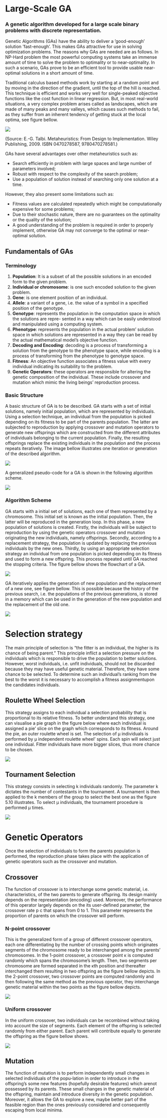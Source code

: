# Large-Scale GA
### A genetic algorithm developed for a large scale binary problems with discrete representation.


Genetic Algorithms (GAs) have the ability to deliver a ’good-enough’ solution ’fast-enough’. This makes GAs attractive for use in solving optimization problems. The reasons why GAs are needed are as follows. In NP-Hard problem the most powerful computing systems take an immense amount of time to solve the problem to optimality or to near-optimality.
In such a scenario, GAs prove to be an efficient tool to provide usable near-optimal solutions in a short amount of time.

Traditional calculus based methods work by starting at a random point and by moving in the direction of the gradient, until the top of the hill is reached. This technique is efficient and works very well for single-peaked objective functions like the cost function in linear regression. But, in most real-world situations, a very complex problem arises called as landscapes, which are made of many peaks and many valleys, which causes such methods to fail, as they suffer from an inherent tendency of getting stuck at the local optima, see figure bellow.

![](images/LocalGlobalMinima.PNG)

(Source: E.-G. Talbi. Metaheuristics: From Design to Implementation. Wiley Publishing, 2009. ISBN 0470278587, 9780470278581.)

GAs have several advantages over other metaheuristics such as:
- Search efficiently in problem with large spaces and large number of parameters involved;
- Robust with respect to the complexity of the search problem;
- Use a population of solution instead of searching only one solution at a time.

However, they also present some limitations such as:
- Fitness values are calculated repeatedly which might be computationally expensive for some problems;
- Due to their stochastic nature, there are no guarantees on the optimality or the quality of the solution;
- A good understanding of the problem is required in order to properly implement, otherwise GA may not converge to the optimal or near-optimal solution.

## Fundamentals of GAs

### Terminology

1. **Population**: It is a subset of all the possible solutions in an encoded form to the given problem.
2. **Individual or chromosome**: is one such encoded solution to the given problem.
3. **Gene**: is one element position of an individual.
4. **Allele**: a variant of a gene, i.e. the value of a symbol in a specified position of the genotype.
5. **Genotype**: represents the population in the computation space in which the solutions are repre- sented in a way which can be easily understood and manipulated using a computing system.
6. **Phenotype**: represents the population in the actual problem’ solution space in which solutions are represented in a way they can be read by the actual mathematical model’s objective function.
7. **Decoding and Encoding**: decoding is a process of transforming a solution from the genotype to the phenotype space, while encoding is a process of transforming from the phenotype to genotype space.
8. **Fitness**: An objective function associates a fitness value with every individual indicating its suitability to the problem.
9. **Genetic Operators**: these operators are responsible for altering the genetic composition of the individual. These include crossover and mutation which mimic the living beings’ reproduction process.

### Basic Structure

A basic structure of GA is to be described. GA starts with a set of initial solutions, namely initial population, which are represented by individuals. Using a selection technique, an individual from the population is picked depending on its fitness to be part of the parents population. The latter are subjected to reproduction by applying crossover and mutation operators to generate new offsprings which are constructed from the different attributes of individuals belonging to the current population. Finally, the resulting offsprings replace the existing individuals in the population and the process repeats iteratively. The image bellow illustrates one iteration or generation of the described algorithm.

![](images/IndividualGeneration.PNG)

A generalized pseudo-code for a GA is shown in the following algorithm scheme.

![](images/GAtemplate.PNG)

### Algorithm Scheme

GA starts with a initial set of solutions, each one of them represented by a chromosome. This initial set is known as the initial population. Then, the latter will be reproduced in the generation loop. In this phase, a new population of solutions is created. Firstly, the individuals will be subject to reproduction by using the genetic operators crossover and mutation originating the new individuals, namely offsprings. Secondly, according to a replacement strategy, the population is updated by replacing the previous individuals by the new ones. Thirdly, by using an appropriate selection strategy an individual from one population is picked depending on its fitness and used to form a new offspring. This process repeated until GA reached the stopping criteria. The figure bellow shows the flowchart of a GA.

![](images/simpleGAflowchart.PNG)

GA iteratively applies the generation of new population and the replacement of a new one, see figure bellow. This is possible because the history of the previous search, i.e. the populations of the previous generations, is stored in a memory which can be used in the generation of the new population and the replacement of the old one.

![](images/PopulationGeneration.PNG)

# Selection strategy 

The main principle of selection is “the fitter is an individual, the higher is its chance of being parent.” This principle inflict a selection pressure on the individuals which is responsible to drive the population to better solutions. However, worst individuals, i.e. unfit individuals, should not be discarded because they may have useful genetic material. Therefore, they have some chance to be selected. To determine such an individual’s ranking from the best to the worst it is necessary to accomplish a fitness assignmentupon the candidates individuals.

## Roulette Wheel Selection
This strategy assigns to each individual a selection probability that is proportional to its relative fitness. To better understand this strategy, one can visualise a pie graph in the figure below where each individual is assigned a pie’ slice on the graph which corresponds to its fitness. Around the pie, an outer roulette wheel is set. The selection of µ individuals is performed by µ independent roulette wheel’ spins. Each spin will select just one individual. Fitter individuals have more bigger slices, thus more chance to be chosen.

![](images/RouletteWheelIndividuals.PNG)

## Tournament Selection
This strategy consists in selecting k individuals randomly. The parameter k dictates the number of contestants in the tournament. A tournament is then applied to the k members of the group to select the best one as the figure 5.10 illustrates. To select µ individuals, the tournament procedure is performed µ times.

![](images/Tournament.PNG)

# Genetic Operators

Once the selection of individuals to form the parents population is performed, the reproduction phase takes place with the application of genetic operators such as the crossover and mutation.

## Crossover

The function of crossover is to interchange some genetic material, i.e. characteristics, of the two parents to generate offspring. Its design mainly depends on the representation (encoding) used. Moreover, the performance of this operator largely depends on the its user-defined parameter, the crossover rate p c that spans from 0 to 1. This parameter represents the proportion of parents on which the crossover will perform.

### N-point crossover

This is the generalized form of a group of different crossover operators, each one differentiating by the number of crossing points which originates segments of the chromosome ready to be interchanged among the parents’ chromosomes. In the 1-point crossover, a crossover point κ is computed randomly which spans the chromosome’s length. Then, two segments per chromosome are formed separated in the κth position and thereafter interchanged them resulting in two offspring as the figure bellow depicts. In the 2-point crossover, two crossover points are computed randomly and then following the same method as the previous operator, they interchange genetic material within the two points as the figure bellow depicts.

![](images/NpointCrossover.jpg)

### Uniform crossover

In the uniform crossover, two individuals can be recombined without taking into account the size of segments. Each element of the offspring is selected randomly from either parent. Each parent will contribute equally to generate the offspring as the figure bellow shows.

![](images/UniformCrossover.jpg)

## Mutation

The function of mutation is to perform independently small changes in selected individuals of the popu-lation in order to introduce in the offspring’s some new features (hopefully desirable features) which arenot possessed by its parents. These small changes in the genetic material of the offspring, maintain and introduce diversity in the genetic population. Moreover, it allows the GA to explore a new, maybe better part of the feasible region than the ones previously considered and consequently escaping from local minima.
